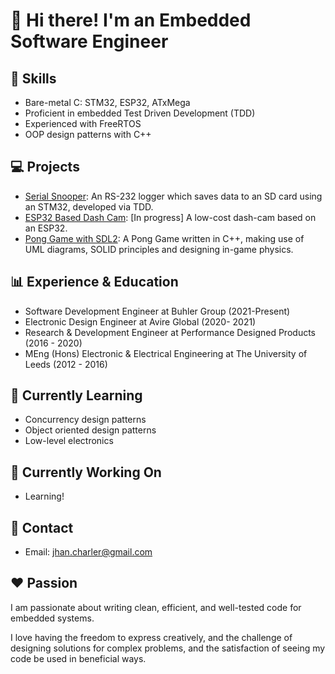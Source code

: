 # :wave: Hi there! I'm an Embedded Software Engineer

## :book: Skills
- Bare-metal C: STM32, ESP32, ATxMega
- Proficient in embedded Test Driven Development (TDD)
- Experienced with FreeRTOS
- OOP design patterns with C++

## :computer: Projects
- [Serial Snooper](https://github.com/can-caglar/Data-Logger-STM32): An RS-232 logger which saves data to an SD card using an STM32, developed via TDD.
- [ESP32 Based Dash Cam](https://github.com/can-caglar/dashcam): [In progress] A low-cost dash-cam based on an ESP32.
- [Pong Game with SDL2](https://github.com/can-caglar/Pong-Game): A Pong Game written in C++, making use of UML diagrams,  SOLID principles and designing in-game physics.

## :bar_chart: Experience & Education
- Software Development Engineer at Buhler Group (2021-Present)
- Electronic Design Engineer at Avire Global (2020- 2021)
- Research & Development Engineer at Performance Designed Products (2016 - 2020)
- MEng (Hons) Electronic & Electrical Engineering at The University of Leeds (2012 - 2016)

## :notebook: Currently Learning
- Concurrency design patterns
- Object oriented design patterns
- Low-level electronics

## :wrench: Currently Working On
- Learning!

## :email: Contact
- Email: jhan.charler@gmail.com

## :heart: Passion

I am passionate about writing clean, efficient, and well-tested code for embedded systems. 

I love having the freedom to express creatively, and the challenge of designing solutions for complex problems, and the satisfaction of seeing my code be used in beneficial ways.
